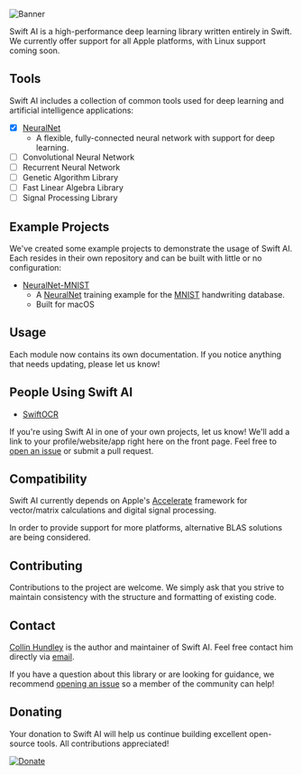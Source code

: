 ![Banner](https://github.com/Swift-AI/Swift-AI/blob/master/SiteAssets/logo/banner.png)

Swift AI is a high-performance deep learning library written entirely in Swift. We currently offer support for all Apple platforms, with Linux support coming soon.

## Tools
Swift AI includes a collection of common tools used for deep learning and artificial intelligence applications:

 - [x] [NeuralNet](https://github.com/Swift-AI/NeuralNet)
    * A flexible, fully-connected neural network with support for deep learning.
 - [ ] Convolutional Neural Network
 - [ ] Recurrent Neural Network
 - [ ] Genetic Algorithm Library
 - [ ] Fast Linear Algebra Library
 - [ ] Signal Processing Library

## Example Projects
We've created some example projects to demonstrate the usage of Swift AI. Each resides in their own repository and can be built with little or no configuration:

 - [NeuralNet-MNIST](https://github.com/Swift-AI/NeuralNet-MNIST)
    * A [NeuralNet](https://github.com/Swift-AI/NeuralNet) training example for the [MNIST](http://yann.lecun.com/exdb/mnist/) handwriting database.
    * Built for macOS

## Usage
Each module now contains its own documentation. If you notice anything that needs updating, please let us know!

## People Using Swift AI
- [SwiftOCR](https://github.com/garnele007/SwiftOCR)

If you're using Swift AI in one of your own projects, let us know! We'll add a link to your profile/website/app right here on the front page. Feel free to [open an issue](https://github.com/Swift-AI/Swift-AI/issues/new) or submit a pull request.

## Compatibility
Swift AI currently depends on Apple's [Accelerate](https://developer.apple.com/library/mac/documentation/Accelerate/Reference/AccelerateFWRef/) framework for vector/matrix calculations and digital signal processing.

In order to provide support for more platforms, alternative BLAS solutions are being considered.

## Contributing
Contributions to the project are welcome. We simply ask that you strive to maintain consistency with the structure and formatting of existing code.

## Contact
[Collin Hundley](https://github.com/collinhundley) is the author and maintainer of Swift AI. Feel free contact him directly via [email](mailto:collinhundley@gmail.com).

If you have a question about this library or are looking for guidance, we recommend [opening an issue](https://github.com/Swift-AI/Swift-AI/issues/new) so a member of the community can help!

## Donating
Your donation to Swift AI will help us continue building excellent open-source tools. All contributions appreciated!

[![Donate](https://github.com/Swift-AI/Swift-AI/blob/master/SiteAssets/DonateButton.png?raw=true)](https://www.paypal.com/cgi-bin/webscr?cmd=_donations&business=3FCBZ7MXZJFG2&lc=US&item_name=Swift%20AI&currency_code=USD&bn=PP%2dDonationsBF%3aDonateButton%2epng%3fraw%3dtrue%3aNonHosted)
